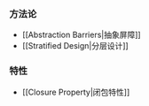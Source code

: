 ### 方法论
- [[Abstraction Barriers|抽象屏障]]
- [[Stratified Design|分层设计]]

### 特性
- [[Closure Property|闭包特性]]